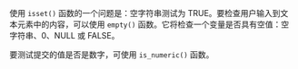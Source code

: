 使用 `isset()` 函数的一个问题是：空字符串测试为 TRUE。要检查用户输入到文本元素中的内容，可以使用 `empty()` 函数。它将检查一个变量是否具有空值：空字符串、0、NULL 或 FALSE。

要测试提交的值是否是数字，可使用 `is_numeric()` 函数。